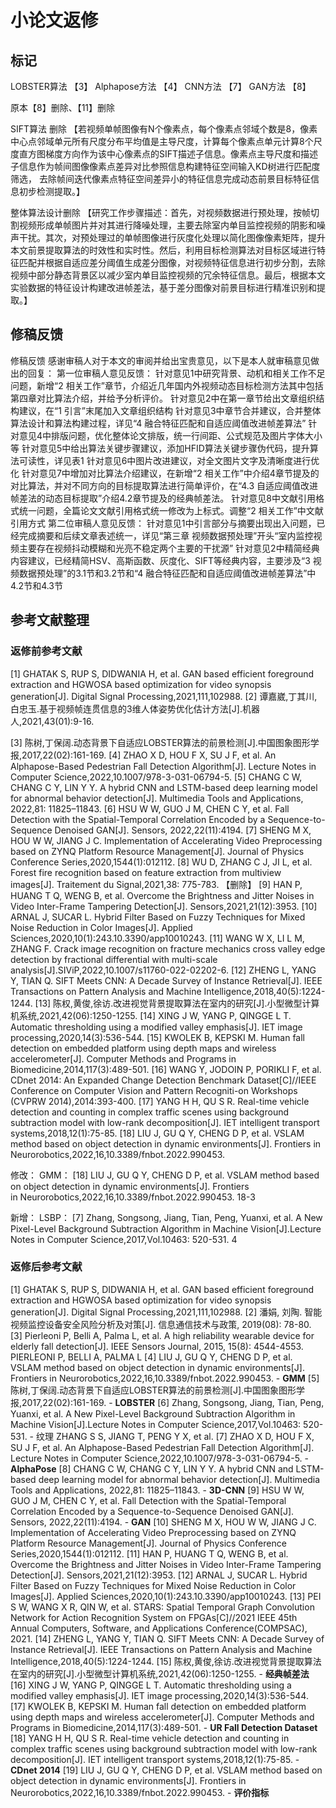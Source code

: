 # 小论文返修
## 标记
LOBSTER算法 【3】
Alphapose方法 【4】
CNN方法 【7】
GAN方法 【8】

原本【8】删除、【11】删除

SIFT算法 删除
【若视频单帧图像有N个像素点，每个像素点邻域个数是8，像素中心点邻域单元所有尺度分布平均值是主导尺度，计算每个像素点单元计算8个尺度直方图梯度方向作为该中心像素点的SIFT描述子信息。像素点主导尺度和描述子信息作为帧间图像像素点差异对比参照信息构建特征空间输入KD树进行匹配度筛选， 去除帧间迭代像素点特征空间差异小的特征信息完成动态前景目标特征信息初步检测提取。】

整体算法设计删除
【研究工作步骤描述：首先，对视频数据进行预处理，按帧切割视频形成单帧图片并对其进行降噪处理，主要去除室内单目监控视频的阴影和噪声干扰。其次，对预处理过的单帧图像进行灰度化处理以简化图像像素矩阵，提升本文前景提取算法的时效性和实时性。然后，利用目标检测算法对目标区域进行特征匹配并根据自适应差分阈值生成差分图像，对视频特征信息进行初步分割，去除视频中部分静态背景区以减少室内单目监控视频的冗余特征信息。最后，根据本文实验数据的特征设计构建改进帧差法，基于差分图像对前景目标进行精准识别和提取。】


## 修稿反馈
修稿反馈
感谢审稿人对于本文的审阅并给出宝贵意见，以下是本人就审稿意见做出的回复：
第一位审稿人意见反馈：
针对意见1中研究背景、动机和相关工作不足问题，新增“2 相关工作”章节，介绍近几年国内外视频动态目标检测方法其中包括第四章对比算法介绍，并给予分析评价。
针对意见2中在第一章节给出文章组织结构建议，在“1 引言”末尾加入文章组织结构
针对意见3中章节合并建议，合并整体算法设计和算法构建过程，详见“4 融合特征匹配和自适应阈值改进帧差算法”
针对意见4中排版问题，优化整体论文排版，统一行间距、公式规范及图片字体大小等
针对意见5中给出算法关键步骤建议，添加HFID算法关键步骤伪代码，提升算法可读性，详见表1
针对意见6中图片改进建议，对全文图片文字及清晰度进行优化
针对意见7中增加对比算法介绍建议，在新增“2 相关工作”中介绍4章节提及的对比算法，并对不同方向的目标提取算法进行简单评价，在“4.3 自适应阈值改进帧差法的动态目标提取”介绍4.2章节提及的经典帧差法。
针对意见8中文献引用格式统一问题，全篇论文文献引用格式统一修改为上标式。调整“2 相关工作”中文献引用方式
第二位审稿人意见反馈：
针对意见1中引言部分与摘要出现出入问题，已经完成摘要和后续文章表述统一，详见“第三章 视频数据预处理”开头“室内监控视频主要存在视频抖动模糊和光亮不稳定两个主要的干扰源”
针对意见2中精简经典内容建议，已经精简HSV、高斯函数、灰度化、SIFT等经典内容，主要涉及“3 视频数据预处理”的3.1节和3.2节和“4 融合特征匹配和自适应阈值改进帧差算法”中4.2节和4.3节


## 参考文献整理
### 返修前参考文献
[1]	GHATAK S, RUP S, DIDWANIA H, et al. GAN based efficient foreground extraction and HGWOSA based optimization for video synopsis generation[J]. Digital Signal Processing,2021,111,102988.
[2]	谭嘉崴,丁其川,白忠玉.基于视频帧连贯信息的3维人体姿势优化估计方法[J].机器人,2021,43(01):9-16.

[3]	陈树,丁保阔.动态背景下自适应LOBSTER算法的前景检测[J].中国图象图形学报,2017,22(02):161-169.
[4]	ZHAO X D, HOU F X, SU J F, et al. An Alphapose-Based Pedestrian Fall Detection Algorithm[J]. Lecture Notes in Computer Science,2022,10.1007/978-3-031-06794-5.
[5]	CHANG C W, CHANG C Y, LIN Y Y. A hybrid CNN and LSTM-based deep learning model for abnormal behavior detection[J]. Multimedia Tools and Applications, 2022,81: 11825–11843.
[6]	HSU W W, GUO J M, CHEN C Y, et al. Fall Detection with the Spatial-Temporal Correlation Encoded by a Sequence-to-Sequence Denoised GAN[J]. Sensors, 2022,22(11):4194.
[7]	SHENG M X, HOU W W, JIANG J C. Implementation of Accelerating Video Preprocessing based on ZYNQ Platform Resource Management[J]. Journal of Physics Conference Series,2020,1544(1):012112.
[8]	WU D, ZHANG C J, JI L, et al. Forest fire recognition based on feature extraction from multiview images[J]. Traitement du Signal,2021,38: 775-783. 【删除】
[9]	HAN P, HUANG T Q, WENG B, et al. Overcome the Brightness and Jitter Noises in Video Inter-Frame Tampering Detection[J]. Sensors,2021,21(12):3953.
[10]	ARNAL J, SUCAR L. Hybrid Filter Based on Fuzzy Techniques for Mixed Noise Reduction in Color Images[J]. Applied Sciences,2020,10(1):243.10.3390/app10010243.
[11]	WANG W X, LI L M, ZHANG F. Crack image recognition on fracture mechanics cross valley edge detection by fractional differential with multi-scale analysis[J].SIViP,2022,10.1007/s11760-022-02202-6.
[12]	ZHENG L, YANG Y, TIAN Q. SIFT Meets CNN: A Decade Survey of Instance Retrieval[J]. IEEE Transactions on Pattern Analysis and Machine Intelligence,2018,40(5):1224-1244.
[13]	陈权,黄俊,徐访.改进视觉背景提取算法在室内的研究[J].小型微型计算机系统,2021,42(06):1250-1255. 
[14]	XING J W, YANG P, QINGGE L T. Automatic thresholding using a modified valley emphasis[J]. IET image processing,2020,14(3):536-544.
[15]	KWOLEK B, KEPSKI M. Human fall detection on embedded platform using depth maps and wireless accelerometer[J]. Computer Methods and Programs in Biomedicine,2014,117(3):489-501.
[16]	WANG Y, JODOIN P, PORIKLI F, et al. CDnet 2014: An Expanded Change Detection Benchmark Dataset[C]//IEEE Conference on Computer Vision and Pattern Recogniti-on Workshops (CVPRW 2014),2014:393-400.
[17]	YANG H H, QU S R. Real-time vehicle detection and counting in complex traffic scenes using background subtraction model with low-rank decomposition[J]. IET intelligent transport systems,2018,12(1):75-85.
[18]	LIU J, GU Q Y, CHENG D P, et al. VSLAM method based on object detection in dynamic environments[J]. Frontiers in Neurorobotics,2022,16,10.3389/fnbot.2022.990453.

修改：
GMM：
[18]	LIU J, GU Q Y, CHENG D P, et al. VSLAM method based on object detection in dynamic environments[J]. Frontiers  
in Neurorobotics,2022,16,10.3389/fnbot.2022.990453. 18-3


新增：
LSBP：
[7] Zhang, Songsong, Jiang, Tian, Peng, Yuanxi, et al. A New Pixel-Level Background Subtraction Algorithm in Machine Vision[J].Lecture Notes in Computer Science,2017,Vol.10463: 520-531. 4

### 返修后参考文献
[1]	GHATAK S, RUP S, DIDWANIA H, et al. GAN based efficient foreground extraction and HGWOSA based optimization for video synopsis generation[J]. Digital Signal Processing,2021,111,102988.
[2] 潘娟, 刘陶. 智能视频监控设备安全风险分析及对策[J]. 信息通信技术与政策, 2019(08): 78-80.
[3] Pierleoni P, Belli A, Palma L, et al. A high reliability wearable device for elderly fall detection[J]. IEEE Sensors Journal, 2015, 15(8): 4544-4553.
PIERLEONI P, BELLI A, PALMA L
[4] LIU J, GU Q Y, CHENG D P, et al. VSLAM method based on object detection in dynamic environments[J]. Frontiers in Neurorobotics,2022,16,10.3389/fnbot.2022.990453. - **GMM**
[5] 陈树,丁保阔.动态背景下自适应LOBSTER算法的前景检测[J].中国图象图形学报,2017,22(02):161-169. - **LOBSTER**
[6] Zhang, Songsong, Jiang, Tian, Peng, Yuanxi, et al. A New Pixel-Level Background Subtraction Algorithm in Machine Vision[J].Lecture Notes in Computer Science,2017,Vol.10463: 520-531. - 纹理
ZHANG S S, JIANG T, PENG  Y X, et al.
[7] ZHAO X D, HOU F X, SU J F, et al. An Alphapose-Based Pedestrian Fall Detection Algorithm[J]. Lecture Notes in Computer Science,2022,10.1007/978-3-031-06794-5. - **AlphaPose**
[8] CHANG C W, CHANG C Y, LIN Y Y. A hybrid CNN and LSTM-based deep learning model for abnormal behavior detection[J]. Multimedia Tools and Applications, 2022,81: 11825–11843. - **3D-CNN**
[9] HSU W W, GUO J M, CHEN C Y, et al. Fall Detection with the Spatial-Temporal Correlation Encoded by a Sequence-to-Sequence Denoised GAN[J]. Sensors, 2022,22(11):4194. - **GAN**
[10] SHENG M X, HOU W W, JIANG J C. Implementation of Accelerating Video Preprocessing based on ZYNQ Platform Resource Management[J]. Journal of Physics Conference Series,2020,1544(1):012112.
[11] HAN P, HUANG T Q, WENG B, et al. Overcome the Brightness and Jitter Noises in Video Inter-Frame Tampering Detection[J]. Sensors,2021,21(12):3953.
[12] ARNAL J, SUCAR L. Hybrid Filter Based on Fuzzy Techniques for Mixed Noise Reduction in Color Images[J]. Applied Sciences,2020,10(1):243.10.3390/app10010243.
[13] PEI S W, WANG X R, QIN W, et al. STARS: Spatial Temporal Graph Convolution Network for Action Recognition System on FPGAs[C]//2021 IEEE 45th Annual Computers, Software, and Applications Conference(COMPSAC), 2021.
[14] ZHENG L, YANG Y, TIAN Q. SIFT Meets CNN: A Decade Survey of Instance Retrieval[J]. IEEE Transactions on Pattern Analysis and Machine Intelligence,2018,40(5):1224-1244.
[15] 陈权,黄俊,徐访.改进视觉背景提取算法在室内的研究[J].小型微型计算机系统,2021,42(06):1250-1255. - **经典帧差法**
[16] XING J W, YANG P, QINGGE L T. Automatic thresholding using a modified valley emphasis[J]. IET image processing,2020,14(3):536-544.
[17] KWOLEK B, KEPSKI M. Human fall detection on embedded platform using depth maps and wireless accelerometer[J]. Computer Methods and Programs in Biomedicine,2014,117(3):489-501. - **UR Fall Detection Dataset**
[18] YANG H H, QU S R. Real-time vehicle detection and counting in complex traffic scenes using background subtraction model with low-rank decomposition[J]. IET intelligent transport systems,2018,12(1):75-85. - **CDnet 2014**
[19] LIU J, GU Q Y, CHENG D P, et al. VSLAM method based on object detection in dynamic environments[J]. Frontiers in Neurorobotics,2022,16,10.3389/fnbot.2022.990453. - **评价指标**